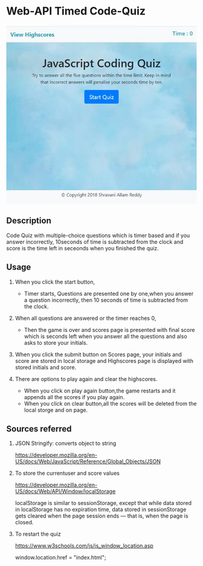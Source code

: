 # Web-API Timed Code-Quiz 

<img src="assets/images/codequiz.JPG" alt="codequiz">

## Description

Code Quiz with multiple-choice questions which is timer based and if you answer incorrectly, 10seconds of time is subtracted from the clock and score is the time left in seceonds when you finished the quiz.

## Usage

1. When you click the start button,
   * Timer starts, Questions are presented one by one,when you answer a question incorrectly, then 10 seconds of time is subtracted from the clock.

2. When all questions are answered or the timer reaches 0,
   * Then the game is over and scores page is presented with final score which is seconds left when you answer all the questions and also asks to store your initials.

3. When you click the submit button on Scores page, your initials and score are stored in local storage and Highscores page is displayed with stored initials and score.

4. There are options to play again and clear the highscores.
   * When you click on play again button,the game restarts and it appends all the scores if you play again.
   * When you click on clear button,all the scores will be deleted from the local storge and on page.


## Sources referred 

1. JSON Stringify: converts object to string 

    https://developer.mozilla.org/en-US/docs/Web/JavaScript/Reference/Global_Objects/JSON

2. To store the currentuser and score values
 
    https://developer.mozilla.org/en-US/docs/Web/API/Window/localStorage

    localStorage is similar to sessionStorage, except that while data stored in localStorage has no expiration time, data stored in sessionStorage gets cleared when the page session ends — that is, when the page is closed.

3. To restart the quiz 

    https://www.w3schools.com/js/js_window_location.asp

    window.location.href = "index.html";


 





